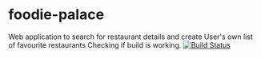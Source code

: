 # foodie-palace
Web application to search for restaurant details and create User's own list of favourite restaurants
Checking if build is working.
[![Build Status](https://travis-ci.org/ASPrabha/test-ci-cd.svg?branch=master)](https://travis-ci.org/ASPrabha/test-ci-cd)
